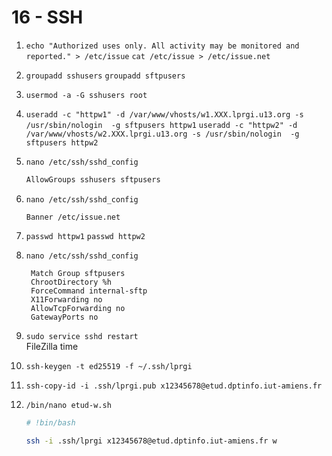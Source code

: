 # 16 - SSH

1. `echo "Authorized uses only. All activity may be monitored and reported." > /etc/issue`
   `cat /etc/issue > /etc/issue.net`

2. `groupadd sshusers`
   `groupadd sftpusers`

3. `usermod -a -G sshusers root`

4. `useradd -c "httpw1" -d /var/www/vhosts/w1.XXX.lprgi.u13.org -s /usr/sbin/nologin  -g sftpusers httpw1`
   `useradd -c "httpw2" -d /var/www/vhosts/w2.XXX.lprgi.u13.org -s /usr/sbin/nologin  -g sftpusers httpw2`

5. `nano /etc/ssh/sshd_config`
   ```apache
   AllowGroups sshusers sftpusers
   ```

6. `nano /etc/ssh/sshd_config`
   ```
   Banner /etc/issue.net
   ```

7. `passwd httpw1`
   `passwd httpw2`

8. `nano /etc/ssh/sshd_config`
   ```
    Match Group sftpusers
    ChrootDirectory %h
    ForceCommand internal-sftp
    X11Forwarding no
    AllowTcpForwarding no
    GatewayPorts no 
   ```

9. `sudo service sshd restart`	
   FileZilla time

10. `ssh-keygen -t ed25519 -f ~/.ssh/lprgi`

11. `ssh-copy-id -i .ssh/lprgi.pub x12345678@etud.dptinfo.iut-amiens.fr`

12. `/bin/nano etud-w.sh`
    ```bash
    # !bin/bash

    ssh -i .ssh/lprgi x12345678@etud.dptinfo.iut-amiens.fr w
    ```